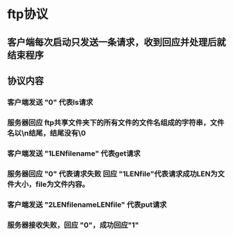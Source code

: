 # ftp协议

## 客户端每次启动只发送一条请求，收到回应并处理后就结束程序

## 协议内容

### 客户端发送 "0" 代表ls请求

### 服务器回应 ftp共享文件夹下的所有文件的文件名组成的字符串，文件名以\n结尾，结尾没有\0

### 客户端发送 "1LENfilename" 代表get请求

### 服务器回应 "0" 代表请求失败 回应 "1LENfile"代表请求成功LEN为文件大小，file为文件内容。

### 客户端发送 "2LENfilenameLENfile" 代表put请求

### 服务器接收失败，回应 "0"，成功回应"1"